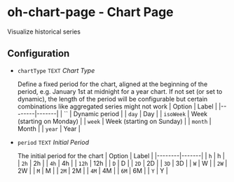 # oh-chart-page - Chart Page

Visualize historical series

## Configuration


- `chartType` <small>TEXT</small> _Chart Type_

  Define a fixed period for the chart, aligned at the beginning of the period, e.g. January 1st at midnight for a year chart. If not set (or set to dynamic), the length of the period will be configurable but certain combinations like aggregated series might not work
  | Option | Label |
  |--------|-------|
  | `` | Dynamic period |
  | `day` | Day |
  | `isoWeek` | Week (starting on Monday) |
  | `week` | Week (starting on Sunday) |
  | `month` | Month |
  | `year` | Year |


- `period` <small>TEXT</small> _Initial Period_

  The initial period for the chart
  | Option | Label |
  |--------|-------|
  | `h` | h |
  | `2h` | 2h |
  | `4h` | 4h |
  | `12h` | 12h |
  | `D` | D |
  | `2D` | 2D |
  | `3D` | 3D |
  | `W` | W |
  | `2W` | 2W |
  | `M` | M |
  | `2M` | 2M |
  | `4M` | 4M |
  | `6M` | 6M |
  | `Y` | Y |



